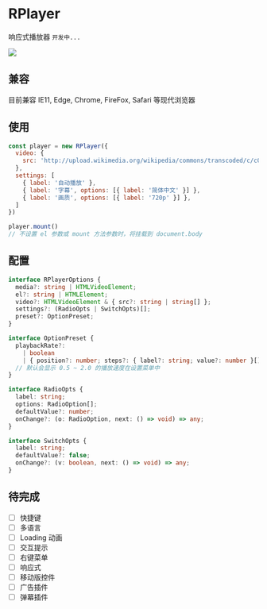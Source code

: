 # RPlayer

响应式播放器 `开发中...`

![](https://i.loli.net/2020/05/05/ZCG8zrSlHXoe1fF.png)

## 兼容

目前兼容 IE11, Edge, Chrome, FireFox, Safari 等现代浏览器

## 使用

```javascript
const player = new RPlayer({
  video: {
    src: 'http://upload.wikimedia.org/wikipedia/commons/transcoded/c/c0/Big_Buck_Bunny_4K.webm/Big_Buck_Bunny_4K.webm.480p.vp9.webm'
  },
  settings: [
    { label: '自动播放' },
    { label: '字幕', options: [{ label: '简体中文' }] },
    { label: '画质', options: [{ label: '720p' }] },
  ]
})

player.mount()
// 不设置 el 参数或 mount 方法参数时，将挂载到 document.body
```

## 配置

```typescript
interface RPlayerOptions {
  media?: string | HTMLVideoElement;
  el?: string | HTMLElement;
  video?: HTMLVideoElement & { src?: string | string[] };
  settings?: (RadioOpts | SwitchOpts)[];
  preset?: OptionPreset;
}

interface OptionPreset {
  playbackRate?:
    | boolean
    | { position?: number; steps?: { label?: string; value?: number }[] };
  // 默认会显示 0.5 ~ 2.0 的播放速度在设置菜单中
}

interface RadioOpts {
  label: string;
  options: RadioOption[];
  defaultValue?: number;
  onChange?: (o: RadioOption, next: () => void) => any;
}

interface SwitchOpts {
  label: string;
  defaultValue?: false;
  onChange?: (v: boolean, next: () => void) => any;
}
```

## 待完成

- [ ] 快捷键
- [ ] 多语言
- [ ] Loading 动画
- [ ] 交互提示
- [ ] 右键菜单
- [ ] 响应式
- [ ] 移动版控件
- [ ] 广告插件
- [ ] 弹幕插件
